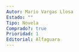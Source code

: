 ```yaml
---
Autor: Mario Vargas Llosa
Estado: ""
Tipo: Novela
Comprado?: true
Prioridad: 1
Editorial: Alfaguara
---
```

